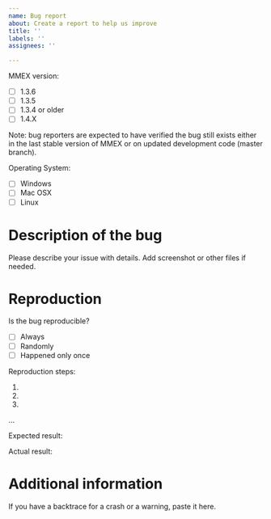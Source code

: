 ```yaml
---
name: Bug report
about: Create a report to help us improve
title: ''
labels: ''
assignees: ''

---
```


MMEX version:
  - [ ] 1.3.6
  - [ ] 1.3.5
  - [ ] 1.3.4 or older
  - [ ] 1.4.X

Note: bug reporters are expected to have verified the bug still exists
either in the last stable version of MMEX or on updated development code
(master branch).

Operating System:
  - [ ] Windows
  - [ ] Mac OSX
  - [ ] Linux 

# Description of the bug

Please describe your issue with details.
Add screenshot or other files if needed.

# Reproduction

Is the bug reproducible? 
  - [ ] Always 
  - [ ] Randomly 
  - [ ] Happened only once

Reproduction steps:

1. 
2. 
3. 

…

Expected result:

Actual result:

# Additional information

If you have a backtrace for a crash or a warning, paste it here.
